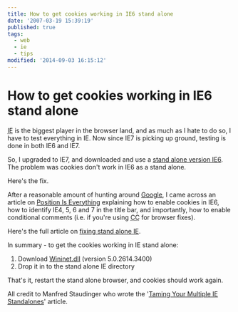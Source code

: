 ```yaml
---
title: How to get cookies working in IE6 stand alone
date: '2007-03-19 15:39:19'
published: true
tags:
  - web
  - ie
  - tips
modified: '2014-09-03 16:15:12'
---
```

# How to get cookies working in IE6 stand alone

<abbr title="Internet Explorer">IE</abbr> is the biggest player in the browser land, and as much as I hate to do so, I have to test everything in IE.  Now since IE7 is picking up ground, testing is done in both IE6 and IE7.

So, I upgraded to IE7, and downloaded and use a [stand alone version IE6](http://browsers.evolt.org/download.php?/ie/32bit/standalone/ie6eolas_nt.zip).  The problem was cookies don't work in IE6 as a stand alone.

Here's the fix.


<!--more-->

After a reasonable amount of hunting around [Google](http://google.com), I came across an article on [Position Is Everything](http://www.positioniseverything.net/) explaining how to enable cookies in IE6, how to identify IE4, 5, 6 and 7 in the title bar, and importantly, how to enable conditional comments (i.e. if you're using <abbr title="Conditional Comments">CC</abbr> for browser fixes).

Here's the full article on [fixing stand alone IE](http://www.positioniseverything.net/articles/multiIE.html).

In summary - to get the cookies working in IE stand alone:

1. Download [Wininet.dll](http://remysharp.com/wp-content/uploads/2007/03/Wininet.dll) (version 5.0.2614.3400)
2. Drop it in to the stand alone IE directory

That's it, restart the stand alone browser, and cookies should work again.

All credit to Manfred Staudinger who wrote the '[Taming Your Multiple IE Standalones](http://www.positioniseverything.net/articles/multiIE.html)' article.
